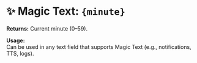 # ✨ Magic Text: `{minute}`

**Returns:** Current minute (0–59).

**Usage:**  
Can be used in any text field that supports Magic Text (e.g., notifications, TTS, logs).
